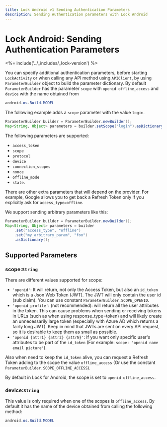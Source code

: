 ```yaml
---
title: Lock Android v1 Sending Authentication Parameters
description: Sending Authentication parameters with Lock Android
---
```

# Lock Android: Sending Authentication Parameters

<%= include('../_includes/_lock-version') %>

You can specify additional authentication parameters, before starting `LockActivity` or when calling any API method using `APIClient`, by using `ParameterBuilder` object to build the parameter dictionary. By default `ParameterBuilder` has the parameter `scope` with `openid offline_access` and `device` with the name obtained from

```java
android.os.Build.MODEL
```

The following example adds a `scope` parameter with the value `login`.

```java
ParameterBuilder builder = ParameterBuilder.newBuilder();
Map<String, Object> parameters = builder.setScope("login").asDictionary();
```

The following parameters are supported:

* `access_token`
* `scope`
* `protocol`
* `device`
* `connection_scopes`
* `nonce`
* `offline_mode`
* `state`.

There are other extra parameters that will depend on the provider. For example, Google allows you to get back a Refresh Token only if you explicitly ask for `access_type=offline`.

We support sending arbitrary parameters like this:

```java
ParameterBuilder builder = ParameterBuilder.newBuilder();
Map<String, Object> parameters = builder
    .set("access_type", "offline")
    .set("my_arbitrary_param", "foo")
    .asDictionary();
```

## Supported Parameters

### scope:`String`

There are different values supported for scope:

* `'openid'`: It will return, not only the Access Token, but also an `id_token` which is a Json Web Token (JWT). The JWT will only contain the user id (sub claim). You can use constant `ParameterBuilder.SCOPE_OPENID`.
* `'openid profile'`: (not recommended): will return all the user attributes in the token. This can cause problems when sending or receiving tokens in URLs (such as when using response_type=token) and will likely create an unnecessarily large token (especially with Azure AD which returns a fairly long JWT). Keep in mind that JWTs are sent on every API request, so it is desirable to keep them as small as possible.
* `'openid {attr1} {attr2} {attrN}'`: If you want only specific user's attributes to be part of the `id_token` (For example: `scope: 'openid name email picture'`).

Also when need to keep the `id_token` alive, you can request a Refresh Token adding to the scope the value `offline_access` (Or use the constant `ParameterBuilder.SCOPE_OFFLINE_ACCESS`).

By default in Lock for Android, the scope is set to `openid offline_access`.

### device:`String`

This value is only required when one of the scopes is `offline_access`. By default it has the name of the device obtained from calling the following method:

```java
android.os.Build.MODEL
```
